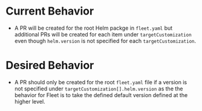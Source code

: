 # Current Behavior
- A PR will be created for the root Helm packge in `fleet.yaml` but additional PRs will be created for each item under `targetCustomization` even though `helm.version` is not specified for each `targetCustomization`.

# Desired Behavior
- A PR should only be created for the root `fleet.yaml` file if a version is not specified under `targetCustomization[].helm.version` as the the behavior for Fleet is to take the defined default version defined at the higher level.
